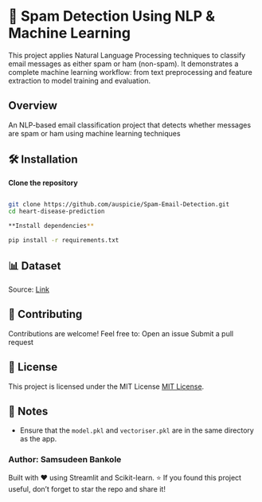 # 📧 Spam Detection Using NLP \& Machine Learning

This project applies Natural Language Processing techniques to classify email messages as either spam or ham (non-spam). It demonstrates a complete machine learning workflow: from text preprocessing and feature extraction to model training and evaluation.

## Overview
An NLP-based email classification project that detects whether messages are spam or ham using machine learning techniques

## 🛠️ Installation

**Clone the repository**

```bash

git clone https://github.com/auspicie/Spam-Email-Detection.git
cd heart-disease-prediction

**Install dependencies**

pip install -r requirements.txt
```

## 📊 Dataset

Source: [Link](https://www.kaggle.com/datasets/venky73/spam-mails-dataset/data)

## 🤝 Contributing
Contributions are welcome! Feel free to:
Open an issue
Submit a pull request

## 📄 License

This project is licensed under the MIT License [MIT License](LICENSE).

## 📌 Notes

- Ensure that the `model.pkl` and `vectoriser.pkl` are in the same directory as the app.

### Author: Samsudeen Bankole

Built with ❤️ using Streamlit and Scikit-learn.
⭐ If you found this project useful, don’t forget to star the repo and share it!







